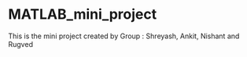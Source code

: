 # MATLAB_mini_project

This is the mini project created by Group : Shreyash, Ankit, Nishant and Rugved
